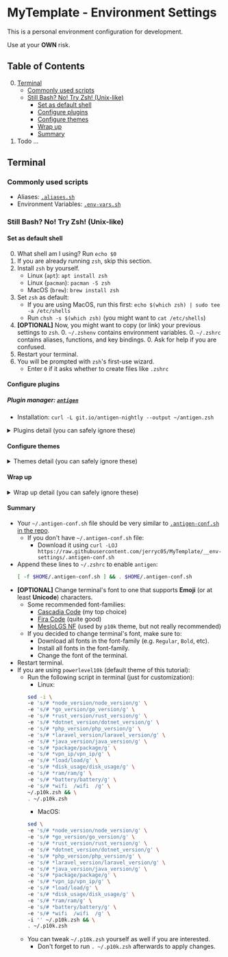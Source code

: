 # MyTemplate - Environment Settings

This is a personal environment configuration for development.

Use at your **OWN** risk.

## Table of Contents

0. [Terminal](#terminal)
    - [Commonly used scripts](#commonly-used-scripts)
    - [Still Bash? No! Try Zsh! (Unix-like)](#still-bash-no-try-zsh-unix-like)
        - [Set as default shell](#set-as-default-shell)
        - [Configure plugins](#configure-plugins)
        - [Configure themes](#configure-themes)
        - [Wrap up](#wrap-up)
        - [Summary](#summary)
0. Todo ...

## Terminal

### Commonly used scripts

- Aliases: [`.aliases.sh`](https://github.com/jerryc05/MyTemplate/blob/__env-settings/.aliases.sh)
- Environment Variables: [`.env-vars.sh`](https://github.com/jerryc05/MyTemplate/blob/__env-settings/.env-vars.sh)

### Still Bash? No! Try Zsh! (Unix-like)

#### Set as default shell

0. What shell am I using? Run `echo $0`
0. If you are already running `zsh`, skip this section.
0. Install `zsh` by yourself.
    - Linux (`apt`): `apt install zsh`
    - Linux (`pacman`): `pacman -S zsh`
    - MacOS (`brew`): `brew install zsh`
0. Set `zsh` as default:
    - If you are using MacOS, run this first: `echo $(which zsh) | sudo tee -a /etc/shells`
    - Run `chsh -s $(which zsh)` (you might want to `cat /etc/shells`)
0. **[OPTIONAL]** Now, you might want to copy (or link) your previous settings to `zsh`.
    0. `~/.zshenv` contains environment variables.
    0. `~/.zshrc` contains aliases, functions, and key bindings.
    0. Ask for help if you are confused.
0. Restart your terminal.
0. You will be prompted with `zsh`'s first-use wizard.
    - Enter `0` if it asks whether to create files like `.zshrc`

#### Configure plugins

##### Plugin manager: [`antigen`](https://github.com/zsh-users/antigen)

- Installation: `curl -L git.io/antigen-nightly --output ~/antigen.zsh`

<details><summary>Plugins detail (you can safely ignore these)</summary><p>

##### Syntax highlighting: [`zsh-syntax-highlighting`](https://github.com/zsh-users/zsh-syntax-highlighting)

- Installation:
    - Append `antigen bundle zsh-users/zsh-syntax-highlighting` as the **LAST** (**LAST!** **LAST!**) `antigen bundle ...` in `~/.antigen-conf.sh`.
- Configuration:
    - Maybe you will like to enable async mode:
        - Append `export ZSH_AUTOSUGGEST_USE_ASYNC=1` as well.

##### Automatic suggestions: [`zsh-autosuggestions`](https://github.com/zsh-users/zsh-autosuggestions)

- Installation:
    - Append `antigen bundle zsh-users/zsh-autosuggestions` to `~/.antigen-conf.sh`.

##### Zsh completion: [`zsh-completions`](https://github.com/zsh-users/zsh-completions)

- Installation:
    - Append `antigen bundle zsh-users/zsh-completions` to `~/.antigen-conf.sh`.

##### Safer command pasting: [`safe-paste`](https://github.com/ohmyzsh/ohmyzsh/tree/master/plugins/safe-paste)

- Installation:
    - Append `antigen bundle safe-paste` to `~/.antigen-conf.sh`.

##### Filesystem navigation: [`z`](https://github.com/rupa/z)

- Installation:
    - Append `antigen bundle z` to `~/.antigen-conf.sh`.

##### Invalid command helper: [`command-not-found`](https://github.com/ohmyzsh/ohmyzsh/tree/master/plugins/command-not-found)

- Installation:
    - Append `antigen bundle command-not-found` to `~/.antigen-conf.sh`.

##### Automatic update: [`autoupdate-antigen.zshplugin`](https://github.com/unixorn/autoupdate-antigen.zshplugin)

- Installation:
    - Append `antigen bundle unixorn/autoupdate-antigen.zshplugin` to `~/.antigen-conf.sh`.

##### Directory listing: [`k`](https://github.com/supercrabtree/k)

- Installation:
    - Append `antigen bundle supercrabtree/k` to `~/.antigen-conf.sh`.
    - MacOS users might want to install `coreutils` to show file sizes in human-readable format. [More info](https://github.com/supercrabtree/k#file-weight-colours).
        - Append `which numfmt >/dev/null || { which brew >/dev/null && brew install coreutils }` as well.

##### Pip autocomplete: [`pip`](https://github.com/ohmyzsh/ohmyzsh/tree/master/plugins/pip)

- Installation:
    - Append `antigen bundle pip` to `~/.antigen-conf.sh`.

##### Terminal 256-color: [`zsh-256color`](https://github.com/chrissicool/zsh-256color)

- Installation:
    - Append `antigen bundle chrissicool/zsh-256color` to `~/.antigen-conf.sh`.

</p></details>

#### Configure themes

<details><summary>Themes detail (you can safely ignore these)</summary><p>

##### [`powerlevel10k`](https://github.com/romkatv/powerlevel10k)

- Installation:
    - Append `antigen bundle romkatv/powerlevel10k` to `~/.antigen-conf.sh`.

</p></details>

#### Wrap up

<details><summary>Wrap up detail (you can safely ignore these)</summary><p>

- Append `antigen apply` to `~/.antigen-conf.sh`.

</p></details>

#### Summary

- Your `~/.antigen-conf.sh` file should be very similar to [`.antigen-conf.sh` in the repo](https://github.com/jerryc05/MyTemplate/blob/__env-settings/.antigen-conf.sh).
    - If you don't have `~/.antigen-conf.sh` file:
        - Download it using `curl -LOJ https://raw.githubusercontent.com/jerryc05/MyTemplate/__env-settings/.antigen-conf.sh`
- Append these lines to `~/.zshrc` to enable `antigen`:
  ```sh
  [ -f $HOME/.antigen-conf.sh ] && . $HOME/.antigen-conf.sh
  ```
- **[OPTIONAL]** Change terminal's font to one that supports **Emoji** (or at least **Unicode**) characters.
    - Some recommended font-families:
        - [Cascadia Code](https://github.com/microsoft/cascadia-code) (my top choice)
        - [Fira Code](https://github.com/tonsky/FiraCode) (quite good)
        - [MesloLGS NF](https://github.com/romkatv/powerlevel10k/blob/master/font.md) (used by `p10k` theme, but not really recommended)
    - If you decided to change terminal's font, make sure to:
        - Download all fonts in the font-family (e.g. `Regular`, `Bold`, etc).
        - Install all fonts in the font-family.
        - Change the font of the terminal.
- Restart terminal.
- If you are using `powerlevel10k` (default theme of this tutorial):
    - Run the following script in terminal (just for customization):
        - Linux:
        ```sh
        sed -i \
        -e 's/# *node_version/node_version/g' \
        -e 's/# *go_version/go_version/g' \
        -e 's/# *rust_version/rust_version/g' \
        -e 's/# *dotnet_version/dotnet_version/g' \
        -e 's/# *php_version/php_version/g' \
        -e 's/# *laravel_version/laravel_version/g' \
        -e 's/# *java_version/java_version/g' \
        -e 's/# *package/package/g' \
        -e 's/# *vpn_ip/vpn_ip/g' \
        -e 's/# *load/load/g' \
        -e 's/# *disk_usage/disk_usage/g' \
        -e 's/# *ram/ram/g' \
        -e 's/# *battery/battery/g' \
        -e 's/# *wifi  /wifi  /g' \
        ~/.p10k.zsh && \
        . ~/.p10k.zsh
        ```
        - MacOS:
        ```sh
        sed \
        -e 's/# *node_version/node_version/g' \
        -e 's/# *go_version/go_version/g' \
        -e 's/# *rust_version/rust_version/g' \
        -e 's/# *dotnet_version/dotnet_version/g' \
        -e 's/# *php_version/php_version/g' \
        -e 's/# *laravel_version/laravel_version/g' \
        -e 's/# *java_version/java_version/g' \
        -e 's/# *package/package/g' \
        -e 's/# *vpn_ip/vpn_ip/g' \
        -e 's/# *load/load/g' \
        -e 's/# *disk_usage/disk_usage/g' \
        -e 's/# *ram/ram/g' \
        -e 's/# *battery/battery/g' \
        -e 's/# *wifi  /wifi  /g' \
        -i '' ~/.p10k.zsh && \
        . ~/.p10k.zsh
        ```
    - You can tweak `~/.p10k.zsh` yourself as well if you are interested.
        - Don't forget to run `. ~/.p10k.zsh` afterwards to apply changes.
